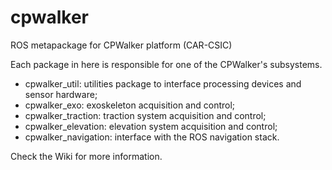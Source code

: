 # cpwalker
ROS metapackage for CPWalker platform (CAR-CSIC)

Each package in here is responsible for one of the CPWalker's subsystems.

* cpwalker_util: utilities package to interface processing devices and sensor hardware;
* cpwalker_exo: exoskeleton acquisition and control;
* cpwalker_traction: traction system acquisition and control; 
* cpwalker_elevation: elevation system acquisition and control;
* cpwalker_navigation: interface with the ROS navigation stack.

Check the Wiki for more information.
	
	
